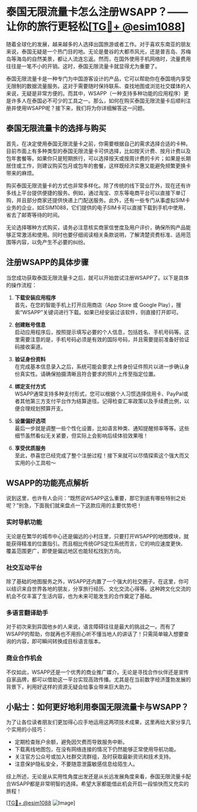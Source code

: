 # 泰国无限流量卡怎么注册WSAPP？——让你的旅行更轻松[[TG💪+ @esim1088](https://t.me/s/esim1088)]

随着全球化的发展，越来越多的人选择出国旅游或者工作。对于喜欢东南亚的朋友来说，泰国无疑是一个热门目的地。无论是曼谷的大都市风光，还是普吉岛、苏梅岛等海岛的自然美景，都让人流连忘返。然而，在国外使用手机网络时，流量费用往往是一笔不小的开销。这时，泰国无限流量卡就显得尤为重要了。

泰国无限流量卡是一种专门为中国游客设计的产品，它可以帮助你在泰国境内享受无限制的数据流量服务。这对于需要随时保持联系、查找地图或浏览社交媒体的人来说，无疑是非常方便的。而其中，WSAPP（一种支持多种功能的应用程序）更是许多人在泰国必不可少的工具之一。那么，如何在购买泰国无限流量卡后顺利注册并使用WSAPP呢？接下来，我们将为你详细解答这一问题。

## 泰国无限流量卡的选择与购买

首先，在决定使用泰国无限流量卡之前，你需要根据自己的需求选择合适的卡种。目前市面上有多种类型的泰国无限流量卡可供选择，比如按天计费、按月计费以及包年套餐等。如果你只是短期旅行，可以选择按天或按周计费的卡片；如果是长期居住或工作，则建议购买包月或包年的套餐，这样既经济实惠又能避免频繁更换卡带来的麻烦。

购买泰国无限流量卡的方式也非常多样化。除了传统的线下营业厅外，现在还有许多线上平台提供便捷的服务。例如，通过淘宝、京东等电商平台可以直接下单订购，并且部分商家还提供快递上门配送服务。此外，还有一些专门从事虚拟SIM卡业务的企业，如ESIM1088，它们提供的电子SIM卡可以直接下载到手机中使用，省去了邮寄等待的时间。

无论选择哪种方式购买，请务必注意核实商家信誉度及用户评价，确保所购产品能够正常激活和使用。同时也要仔细阅读相关条款说明，了解清楚资费标准、适用范围等内容，以免产生不必要的纠纷。

## 注册WSAPP的具体步骤

当您成功获取泰国无限流量卡之后，就可以开始尝试注册WSAPP了。以下是具体的操作流程：

1. **下载安装应用程序**  
   首先，在您的智能手机上打开应用商店（App Store 或 Google Play），搜索“WSAPP”关键词进行下载。如果已经安装过该软件，则直接打开即可。

2. **创建账号信息**  
   启动应用程序后，按照提示填写必要的个人信息，包括姓名、手机号码等。这里需要注意的是，手机号码必须是有效的国际号码，并且需要提前准备好验证码接收渠道。

3. **验证身份资料**  
   在完成基本信息录入之后，系统可能会要求上传身份证件照片以进一步确认身份真实性。请确保拍摄清晰且符合要求的照片上传至指定位置。

4. **绑定支付方式**  
   WSAPP通常支持多种支付形式，您可以根据个人习惯选择信用卡、PayPal或者其他第三方支付平台作为结算途径。记得检查汇率政策以及手续费比例，以便合理规划预算开支。

5. **设置偏好选项**  
   最后一步就是调整一些个性化设置，比如语言种类、通知提醒频率等等。这些细节虽然看似无关紧要，但实际上会影响后续体验效果哦！

6. **享受优质服务**  
   至此，恭喜您已经完成了整个注册过程！接下来就可以尽情探索这个强大而又实用的小工具啦～

## WSAPP的功能亮点解析

说到这里，也许有人会问：“既然说WSAPP这么重要，那它到底有哪些特别之处呢？”别急，下面我们就来盘点一下这款应用的主要优势吧！

### 实时导航功能
无论是在繁华的城市中心还是偏远的小村庄里，只要打开WSAPP的地图模块，就能获得精准的位置指引。而且相比传统GPS定位系统而言，它的响应速度更快、覆盖范围更广，即使是偏远地区也能轻松找到方向。

### 社交互动平台
除了基础的地图服务之外，WSAPP还内置了一个强大的社交圈子。在这里，你可以结识来自世界各地的朋友，分享旅行经历、文化交流心得等。这种跨文化交流的机会不仅丰富了生活内容，也为未来可能发生的合作奠定了基础。

### 多语言翻译助手
对于初次来到异国他乡的人来说，语言障碍往往是最大的挑战之一。而有了WSAPP的帮助，你就再也不用担心听不懂当地人的讲话了！只需简单输入想要查询的内容，即可瞬间转换成目标语言版本。

### 商业合作机会
不仅如此，WSAPP还是一个优秀的商业推广媒介。无论是寻找合作伙伴还是宣传自家品牌，都可以借助这一平台实现高效传播。尤其是在当前数字经济蓬勃发展的背景下，利用好这样的资源无疑会给事业带来巨大助力。

## 小贴士：如何更好地利用泰国无限流量卡与WSAPP？

为了让各位读者朋友们更加得心应手地运用这两项技术成果，这里再给大家分享几个实用的小技巧：

- 定期检查账户余额，避免因欠费而导致服务中断。
- 下载离线地图包，在没有网络连接的情况下仍然能够正常使用导航功能。
- 关注官方公众号或加入社群交流群组，及时获取最新资讯和技术支持。
- 注意保护隐私安全，不要随意泄露敏感信息给陌生人。

综上所述，无论是从实用性角度出发还是从长远发展角度来看，泰国无限流量卡配合WSAPP都是非常明智的选择。希望大家都能借此机会开启一段愉快而又充实的旅程！

[[TG💪+ @esim1088](https://t.me/s/esim1088) ![Image](https://i.postimg.cc/4NQfJmqS/Snipaste-2025-05-13-00-14-12.png)]